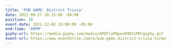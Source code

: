 ```yaml
---
title: 'PUB GAME: District Trivia'
date: 2021-09-27 20:15:00 -04:00
position: 10
event-date: 2021-12-02 19:00:00 -05:00
end-time: '09PM'
giphy-url: https://media.giphy.com/media/APDFlaP8poxD9DV1PM/giphy.gif
event-url: https://www.eventbrite.com/e/pub-game-district-trivia-tickets-216012979637
---
```



